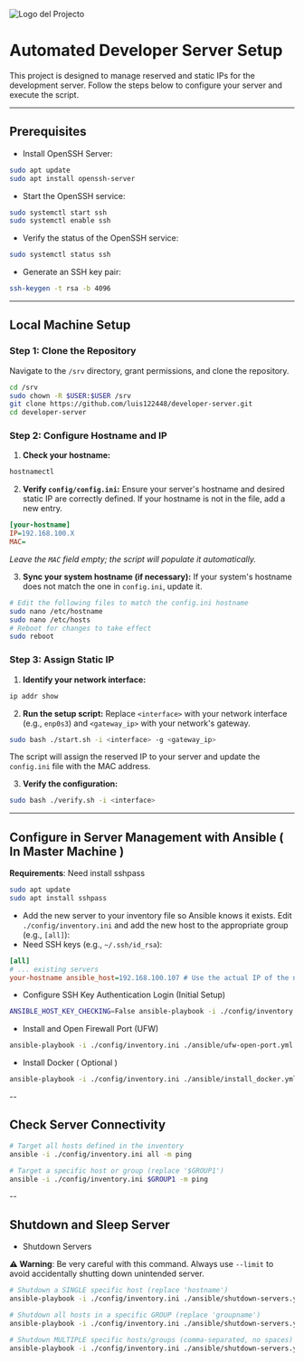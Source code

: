 ![Logo del Projecto](./resources/logo.png)

# Automated Developer Server Setup

This project is designed to manage reserved and static IPs for the development server. 
Follow the steps below to configure your server and execute the script.

---
## Prerequisites

- Install OpenSSH Server:

```bash
sudo apt update
sudo apt install openssh-server
```

- Start the OpenSSH service:

```bash
sudo systemctl start ssh
sudo systemctl enable ssh
```

- Verify the status of the OpenSSH service:

```bash
sudo systemctl status ssh
```

- Generate an SSH key pair:

```bash
ssh-keygen -t rsa -b 4096
```

---
## Local Machine Setup

### Step 1: Clone the Repository

Navigate to the `/srv` directory, grant permissions, and clone the repository.

```bash
cd /srv
sudo chown -R $USER:$USER /srv
git clone https://github.com/luis122448/developer-server.git
cd developer-server
```

### Step 2: Configure Hostname and IP

1.  **Check your hostname:**

```bash
hostnamectl
```

2.  **Verify `config/config.ini`:** Ensure your server's hostname and desired static IP are correctly defined. If your hostname is not in the file, add a new entry.

```ini
[your-hostname]
IP=192.168.100.X
MAC=
```

*Leave the `MAC` field empty; the script will populate it automatically.*

3.  **Sync your system hostname (if necessary):** If your system's hostname does not match the one in `config.ini`, update it.

```bash
# Edit the following files to match the config.ini hostname
sudo nano /etc/hostname
sudo nano /etc/hosts
# Reboot for changes to take effect
sudo reboot
```

### Step 3: Assign Static IP

1.  **Identify your network interface:**

```bash
ip addr show
```

2.  **Run the setup script:** Replace `<interface>` with your network interface (e.g., `enp0s3`) and `<gateway_ip>` with your network's gateway.

```bash
sudo bash ./start.sh -i <interface> -g <gateway_ip>
```

The script will assign the reserved IP to your server and update the `config.ini` file with the MAC address.

3.  **Verify the configuration:**

```bash
sudo bash ./verify.sh -i <interface>
```

---
## Configure in Server Management with Ansible ( In Master Machine )

**Requirements**: Need install sshpass

```bash
sudo apt update
sudo apt install sshpass
```

- Add the new server to your inventory file so Ansible knows it exists. Edit `./config/inventory.ini` and add the new host to the appropriate group (e.g., `[all]`):
- Need SSH keys (e.g., `~/.ssh/id_rsa`):

```ini
[all]
# ... existing servers
your-hostname ansible_host=192.168.100.107 # Use the actual IP of the new server
```

- Configure SSH Key Authentication Login (Initial Setup)

```bash
ANSIBLE_HOST_KEY_CHECKING=False ansible-playbook -i ./config/inventory.ini ./ansible/init_ssh.yml --ask-pass --ask-become-pass --limit $GROUP1
```

- Install and Open Firewall Port (UFW) 

```bash
ansible-playbook -i ./config/inventory.ini ./ansible/ufw-open-port.yml --ask-become-pass -e "ufw-open-port=8080" --limit $GROUP1
```

- Install Docker ( Optional )
  
```bash
ansible-playbook -i ./config/inventory.ini ./ansible/install_docker.yml --ask-become-pass --limit $GROUP1
```

--
## Check Server Connectivity

```bash
# Target all hosts defined in the inventory
ansible -i ./config/inventory.ini all -m ping 

# Target a specific host or group (replace '$GROUP1')
ansible -i ./config/inventory.ini $GROUP1 -m ping
```

--
## Shutdown and Sleep Server

- Shutdown Servers
  
**⚠️ Warning**: Be very careful with this command. Always use `--limit` to avoid accidentally shutting down unintended server.
  
```bash
# Shutdown a SINGLE specific host (replace 'hostname')
ansible-playbook -i ./config/inventory.ini ./ansible/shutdown-servers.yml --ask-become-pass --limit hostname

# Shutdown all hosts in a specific GROUP (replace 'groupname')
ansible-playbook -i ./config/inventory.ini ./ansible/shutdown-servers.yml --ask-become-pass --limit groupname

# Shutdown MULTIPLE specific hosts/groups (comma-separated, no spaces)
ansible-playbook -i ./config/inventory.ini ./ansible/shutdown-servers.yml --ask-become-pass --limit host1,host2,groupname
```